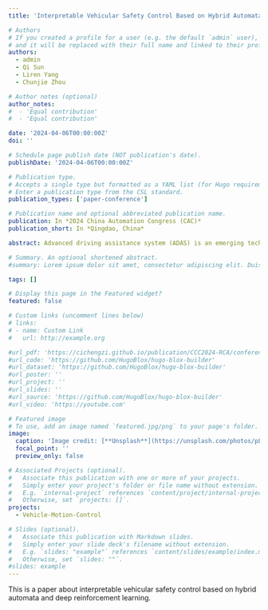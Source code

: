 ```yaml
---
title: 'Interpretable Vehicular Safety Control Based on Hybrid Automata and Deep Reinforcement Learning'

# Authors
# If you created a profile for a user (e.g. the default `admin` user), write the username (folder name) here
# and it will be replaced with their full name and linked to their profile.
authors:
  - admin
  - Qi Sun
  - Liren Yang
  - Chunjie Zhou

# Author notes (optional)
author_notes:
#  - 'Equal contribution'
#  - 'Equal contribution'

date: '2024-04-06T00:00:00Z'
doi: ''

# Schedule page publish date (NOT publication's date).
publishDate: '2024-04-06T00:00:00Z'

# Publication type.
# Accepts a single type but formatted as a YAML list (for Hugo requirements).
# Enter a publication type from the CSL standard.
publication_types: ['paper-conference']

# Publication name and optional abbreviated publication name.
publication: In *2024 China Automation Congress (CAC)*
publication_short: In *Qingdao, China*

abstract: Advanced driving assistance system (ADAS) is an emerging technology in autonomous vehicles. It involves discrete function switches with continuous dynamics, thus sudden changes of different control strategies may lead vehicles to lose stability and safety. While existing analysis mainly focuses on individual functions, and ignores the continuity of control variables when switching between various functions. Meanwhile, interpretable control procedures with safety guarantees are often absent due to the complex vehicular systems. Therefore, verifying ADAS functions with safety guarantees and interpretability is essential, especially for adaptive cruise control which is a main function of ADAS. This paper proposes an approach for safety control based on hybrid automata and deep reinforcement learning. First, hybrid automata are built to describe ADAS functions, and then a deep reinforcement learning model is employed to optimize the strategies for adaptive cruise control. Finally, numerical experiments demonstrate that the proposed approach effectively manipulates vehicle maneuvers across four different scenarios, including acceleration, deceleration, emergency braking and vehicle cut-in. Furthermore, this approach shows strong interpretability, high efficiency, and low resource cost, with an inference requiring 1.08 ms and 456.89 MB of memory on the CPU.

# Summary. An optional shortened abstract.
#summary: Lorem ipsum dolor sit amet, consectetur adipiscing elit. Duis posuere tellus ac convallis placerat. Proin tincidunt magna sed ex sollicitudin condimentum.

tags: []

# Display this page in the Featured widget?
featured: false

# Custom links (uncomment lines below)
# links:
# - name: Custom Link
#   url: http://example.org

#url_pdf: 'https://cichengzi.github.io/publication/CCC2024-RCA/conference-paper.pdf'
#url_code: 'https://github.com/HugoBlox/hugo-blox-builder'
#url_dataset: 'https://github.com/HugoBlox/hugo-blox-builder'
#url_poster: ''
#url_project: ''
#url_slides: ''
#url_source: 'https://github.com/HugoBlox/hugo-blox-builder'
#url_video: 'https://youtube.com'

# Featured image
# To use, add an image named `featured.jpg/png` to your page's folder.
image:
  caption: 'Image credit: [**Unsplash**](https://unsplash.com/photos/pLCdAaMFLTE)'
  focal_point: ''
  preview_only: false

# Associated Projects (optional).
#   Associate this publication with one or more of your projects.
#   Simply enter your project's folder or file name without extension.
#   E.g. `internal-project` references `content/project/internal-project/index.md`.
#   Otherwise, set `projects: []`.
projects:
  - Vehicle-Motion-Control

# Slides (optional).
#   Associate this publication with Markdown slides.
#   Simply enter your slide deck's filename without extension.
#   E.g. `slides: "example"` references `content/slides/example/index.md`.
#   Otherwise, set `slides: ""`.
#slides: example
---
```


This is a paper about interpretable vehicular safety control based on hybrid automata and deep reinforcement learning.
